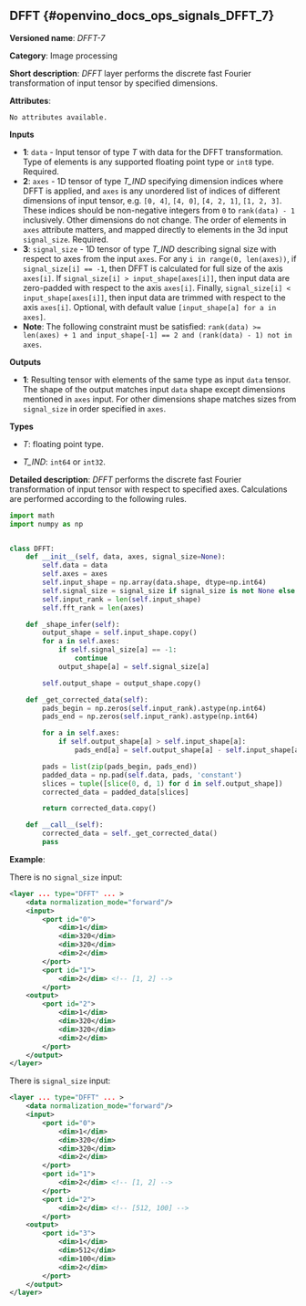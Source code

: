 ## DFFT <a name="DFFT"></a> {#openvino_docs_ops_signals_DFFT_7}

**Versioned name**: *DFFT-7*

**Category**: Image processing

**Short description**: *DFFT* layer performs the discrete fast Fourier transformation of input tensor by specified dimensions.

**Attributes**:

    No attributes available.

**Inputs**

*   **1**: `data` - Input tensor of type *T* with data for the DFFT transformation. Type of elements is any supported floating point type or `int8` type. Required.
*   **2**: `axes` - 1D tensor of type *T_IND* specifying dimension indices where DFFT is applied, and `axes` is any unordered list of indices of different dimensions of input tensor, e.g. `[0, 4]`, `[4, 0]`, `[4, 2, 1]`, `[1, 2, 3]`. These indices should be non-negative integers from `0` to `rank(data) - 1` inclusively.  Other dimensions do not change. The order of elements in `axes` attribute matters, and mapped directly to elements in the 3d input `signal_size`. Required.
*   **3**: `signal_size` - 1D tensor of type *T_IND* describing signal size with respect to axes from the input `axes`. For any `i in range(0, len(axes))`, if `signal_size[i] == -1`, then DFFT is calculated for full size of the axis `axes[i]`. If `signal_size[i] > input_shape[axes[i]]`, then input data are zero-padded with respect to the axis `axes[i]`. Finally, `signal_size[i] < input_shape[axes[i]]`, then input data are trimmed with respect to the axis `axes[i]`. Optional, with default value `[input_shape[a] for a in axes]`.
*   **Note**: The following constraint must be satisfied: `rank(data) >= len(axes) + 1 and input_shape[-1] == 2 and (rank(data) - 1) not in axes`.

**Outputs**

*   **1**: Resulting tensor with elements of the same type as input `data` tensor. The shape of the output matches input `data` shape except dimensions mentioned in `axes` input. For other dimensions shape matches sizes from `signal_size` in order specified in `axes`.

**Types**

* *T*: floating point type.

* *T_IND*: `int64` or `int32`.

**Detailed description**: *DFFT* performs the discrete fast Fourier transformation of input tensor with respect to specified axes. Calculations are performed according to the following rules.

```python
import math
import numpy as np


class DFFT:
    def __init__(self, data, axes, signal_size=None):
        self.data = data
        self.axes = axes
        self.input_shape = np.array(data.shape, dtype=np.int64)
        self.signal_size = signal_size if signal_size is not None else [self.input_shape[a] for a in axes]
        self.input_rank = len(self.input_shape)
        self.fft_rank = len(axes)

    def _shape_infer(self):
        output_shape = self.input_shape.copy()
        for a in self.axes:
            if self.signal_size[a] == -1:
                continue
            output_shape[a] = self.signal_size[a]

        self.output_shape = output_shape.copy()

    def _get_corrected_data(self):
        pads_begin = np.zeros(self.input_rank).astype(np.int64)
        pads_end = np.zeros(self.input_rank).astype(np.int64)

        for a in self.axes:
            if self.output_shape[a] > self.input_shape[a]:
                pads_end[a] = self.output_shape[a] - self.input_shape[a]

        pads = list(zip(pads_begin, pads_end))
        padded_data = np.pad(self.data, pads, 'constant')
        slices = tuple([slice(0, d, 1) for d in self.output_shape])
        corrected_data = padded_data[slices]

        return corrected_data.copy()

    def __call__(self):
        corrected_data = self._get_corrected_data()
        pass
```

**Example**:

There is no `signal_size` input:
```xml
<layer ... type="DFFT" ... >
    <data normalization_mode="forward"/>
    <input>
        <port id="0">
            <dim>1</dim>
            <dim>320</dim>
            <dim>320</dim>
            <dim>2</dim>
        </port>
        <port id="1">
            <dim>2</dim> <!-- [1, 2] -->
        </port>
    <output>
        <port id="2">
            <dim>1</dim>
            <dim>320</dim>
            <dim>320</dim>
            <dim>2</dim>
        </port>
    </output>
</layer>
```


There is `signal_size` input:
```xml
<layer ... type="DFFT" ... >
    <data normalization_mode="forward"/>
    <input>
        <port id="0">
            <dim>1</dim>
            <dim>320</dim>
            <dim>320</dim>
            <dim>2</dim>
        </port>
        <port id="1">
            <dim>2</dim> <!-- [1, 2] -->
        </port>
        <port id="2">
            <dim>2</dim> <!-- [512, 100] -->
        </port>
    <output>
        <port id="3">
            <dim>1</dim>
            <dim>512</dim>
            <dim>100</dim>
            <dim>2</dim>
        </port>
    </output>
</layer>
```